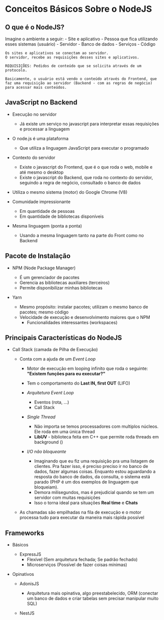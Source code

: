# Conceitos Básicos Sobre o NodeJS

## O que é o NodeJS?

Imagine o ambiente a seguir:
    - Site e aplicativo
        - Pessoa que fica utilizando esses sistemas (usuário)
    - Servidor
        - Banco de dados
        - Serviços
        - Código

    Os sites e aplicativos se conectam ao servidor.
    O servidor, recebe as requisições desses sites e aplicativos.
    
    REQUISIÇÕES: Pedidos de conteúdo que se solicita através de um protocolo.

    Basicamente, o usuário está vendo o conteúdo através do Frontend, que faz uma requisição ao servidor (Backend - com as regras de negócio) para acessar mais conteúdos.
    


## JavaScript no Backend
- Execução no servidor
    - Já existe um serviço no javascript para interpretar essas requisições e processar a linguagem

- O node.js é uma plataforma
    - Que utiliza a linguagem JavaScript para executar o programado

- Contexto do servidor
    - Existe o javascript do Frontend, que é o que roda o web, mobile e até mesmo o desktop
    - Existe o javascript do Backend, que roda no contexto do servidor, seguindo a regra de negócio, consultado o banco de dados

- Utiliza o mesmo sistema (motor) do Google Chrome (V8)

- Comunidade impressionante
    - Em quantidade de pessoas
    - Em quantidade de bibliotecas disponíveis

- Mesma linguagem (ponta a ponta)
    - Usando a mesma linguagem tanto na parte do Front como no Backend



## Pacote de Instalação
- NPM (Node Package Manager)
    - É um gerenciador de pacotes
    - Gerencia as bibliotecas auxiliares (terceiros)
    - Permite disponibilizar minhas bibliotecas

- Yarn
    - Mesmo propósito: instalar pacotes; utilizam o mesmo banco de pacotes; mesmo código
    - Velocidade de execução e desenvolvimento maiores que o NPM
        - Funcionalidades interessantes (workspaces)



## Principais Características do NodeJS
- Call Stack (camada de Pilha de Execução)
    - Conta com a ajuda de um *Event Loop*
        - Motor de execução em looping infinito que roda o seguinte: **"Existem funções para eu executar?"**
        - Tem o comportamento do **Last IN, first OUT** (LIFO)
        - *Arquitetura Event Loop*
            - Eventos (rota, ...)
            - Call Stack

        - *Single Thread*
            - Não importa se temos processadores com multiplos núcleos. Ele roda em uma única thread
            - **LibUV** - biblioteca feita em C++ que permite roda threads em background ()

        - *I/O não bloqueante*
            - Imaginando que eu fiz uma requisição pra uma listagem de clientes. Pra fazer isso, é preciso preciso ir no banco de dados, fazer algumas coisas. Enquanto estou aguardando a resposta do banco de dados, da consulta, o sistema está parado (PHP é um dos exemplos de linguagem que bloqueiam).
            - Demora milisegundos, mas é prejudicial quando se tem um servidor com muitas requisições
            - Isso o torna ideal para situações **Real time** e **Chats**

    - As chamadas são empilhadas na fila de execução e o motor processa tudo para executar da maneira mais rápida possível



## Frameworks
- Básicos
    - ExpressJS
        - Flexível (Sem arquitetura fechada; Se padrão fechado)
        - Microserviços (Possível de fazer coisas mínimas)

- Opinativos
    - AdonisJS
        - Arquitetura mais opinativa, algo preestabelecido, ORM (conectar um banco de dados e criar tabelas sem precisar manipular muito SQL)
    
    - NestJS